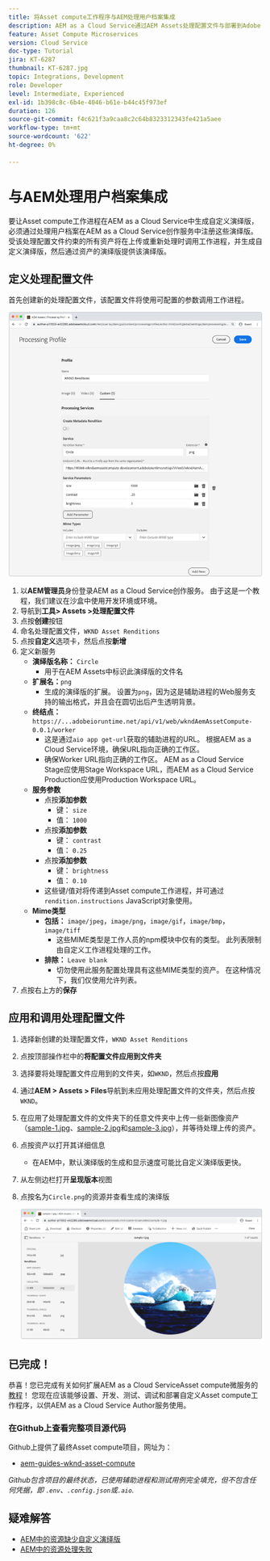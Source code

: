 ```yaml
---
title: 将Asset compute工作程序与AEM处理用户档案集成
description: AEM as a Cloud Service通过AEM Assets处理配置文件与部署到Adobe I/O Runtime的Asset compute工作人员集成。 处理用户档案在创作服务中配置为使用自定义工作程序处理特定资产，并将工作程序生成的文件存储为资产演绎版。
feature: Asset Compute Microservices
version: Cloud Service
doc-type: Tutorial
jira: KT-6287
thumbnail: KT-6287.jpg
topic: Integrations, Development
role: Developer
level: Intermediate, Experienced
exl-id: 1b398c8c-6b4e-4046-b61e-b44c45f973ef
duration: 126
source-git-commit: f4c621f3a9caa8c2c64b8323312343fe421a5aee
workflow-type: tm+mt
source-wordcount: '622'
ht-degree: 0%

---
```


# 与AEM处理用户档案集成

要让Asset compute工作进程在AEM as a Cloud Service中生成自定义演绎版，必须通过处理用户档案在AEM as a Cloud Service创作服务中注册这些演绎版。 受该处理配置文件约束的所有资产将在上传或重新处理时调用工作进程，并生成自定义演绎版，然后通过资产的演绎版提供该演绎版。

## 定义处理配置文件

首先创建新的处理配置文件，该配置文件将使用可配置的参数调用工作进程。

![正在处理配置文件](./assets/processing-profiles/new-processing-profile.png)

1. 以&#x200B;__AEM管理员__&#x200B;身份登录AEM as a Cloud Service创作服务。 由于这是一个教程，我们建议在沙盒中使用开发环境或环境。
1. 导航到&#x200B;__工具> Assets >处理配置文件__
1. 点按&#x200B;__创建__&#x200B;按钮
1. 命名处理配置文件，`WKND Asset Renditions`
1. 点按&#x200B;__自定义__&#x200B;选项卡，然后点按&#x200B;__新增__
1. 定义新服务
   + __演绎版名称：__ `Circle`
      + 用于在AEM Assets中标识此演绎版的文件名
   + __扩展名：__`png`
      + 生成的演绎版的扩展。 设置为`png`，因为这是辅助进程的Web服务支持的输出格式，并且会在圆切出后产生透明背景。
   + __终结点：__ `https://...adobeioruntime.net/api/v1/web/wkndAemAssetCompute-0.0.1/worker`
      + 这是通过`aio app get-url`获取的辅助进程的URL。 根据AEM as a Cloud Service环境，确保URL指向正确的工作区。
      + 确保Worker URL指向正确的工作区。 AEM as a Cloud Service Stage应使用Stage Workspace URL，而AEM as a Cloud Service Production应使用Production Workspace URL。
   + __服务参数__
      + 点按&#x200B;__添加参数__
         + 键： `size`
         + 值： `1000`
      + 点按&#x200B;__添加参数__
         + 键： `contrast`
         + 值： `0.25`
      + 点按&#x200B;__添加参数__
         + 键： `brightness`
         + 值： `0.10`
      + 这些键/值对将传递到Asset compute工作进程，并可通过`rendition.instructions` JavaScript对象使用。
   + __Mime类型__
      + __包括：__ `image/jpeg`，`image/png`，`image/gif`，`image/bmp`，`image/tiff`
         + 这些MIME类型是工作人员的npm模块中仅有的类型。 此列表限制由自定义工作进程处理的工作。
      + __排除：__ `Leave blank`
         + 切勿使用此服务配置处理具有这些MIME类型的资产。 在这种情况下，我们仅使用允许列表。
1. 点按右上方的&#x200B;__保存__

## 应用和调用处理配置文件

1. 选择新创建的处理配置文件，`WKND Asset Renditions`
1. 点按顶部操作栏中的&#x200B;__将配置文件应用到文件夹__
1. 选择要将处理配置文件应用到的文件夹，如`WKND`，然后点按&#x200B;__应用__
1. 通过&#x200B;__AEM > Assets > Files__&#x200B;导航到未应用处理配置文件的文件夹，然后点按`WKND`。
1. 在应用了处理配置文件的文件夹下的任意文件夹中上传一些新图像资产（[sample-1.jpg](../assets/samples/sample-1.jpg)、[sample-2.jpg](../assets/samples/sample-2.jpg)和[sample-3.jpg](../assets/samples/sample-3.jpg)），并等待处理上传的资产。
1. 点按资产以打开其详细信息
   + 在AEM中，默认演绎版的生成和显示速度可能比自定义演绎版更快。
1. 从左侧边栏打开&#x200B;__呈现版本__&#x200B;视图
1. 点按名为`Circle.png`的资源并查看生成的演绎版

   ![生成的演绎版](./assets/processing-profiles/rendition.png)

## 已完成！

恭喜！您已完成有关如何扩展AEM as a Cloud ServiceAsset compute微服务的[教程](../overview.md)！ 您现在应该能够设置、开发、测试、调试和部署自定义Asset compute工作程序，以供AEM as a Cloud Service Author服务使用。

### 在Github上查看完整项目源代码

Github上提供了最终Asset compute项目，网址为：

+ [aem-guides-wknd-asset-compute](https://github.com/adobe/aem-guides-wknd-asset-compute)

_Github包含项目的最终状态，已使用辅助进程和测试用例完全填充，但不包含任何凭据，即 `.env`、`.config.json`或`.aio`._

## 疑难解答

+ [AEM中的资源缺少自定义演绎版](../troubleshooting.md#custom-rendition-missing-from-asset)
+ [AEM中的资源处理失败](../troubleshooting.md#asset-processing-fails)
